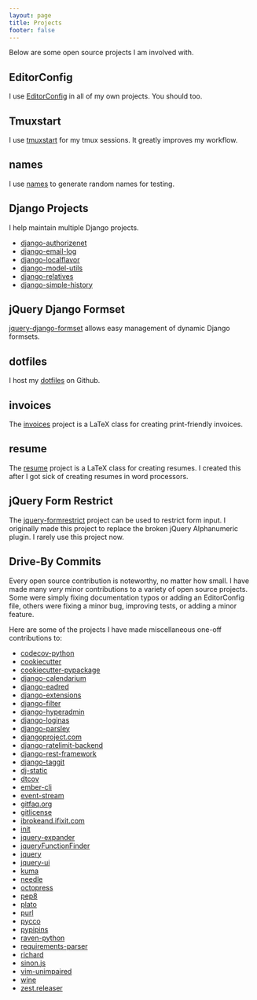 ```yaml
---
layout: page
title: Projects
footer: false
---
```


Below are some open source projects I am involved with.

## EditorConfig

I use [EditorConfig][] in all of my own projects.  You should too.

## Tmuxstart

I use [tmuxstart][] for my tmux sessions.  It greatly improves my workflow.

## names

I use [names][] to generate random names for testing.

## Django Projects

I help maintain multiple Django projects.

- [django-authorizenet][]
- [django-email-log][]
- [django-localflavor][]
- [django-model-utils][]
- [django-relatives][]
- [django-simple-history][]

## jQuery Django Formset

[jquery-django-formset][] allows easy management of dynamic Django formsets.

## dotfiles

I host my [dotfiles][] on Github.

## invoices

The [invoices][] project is a LaTeX class for creating print-friendly invoices.

## resume

The [resume][] project is a LaTeX class for creating resumes.  I created this
after I got sick of creating resumes in word processors.

## jQuery Form Restrict

The [jquery-formrestrict][] project can be used to restrict form input.  I
originally made this project to replace the broken jQuery Alphanumeric plugin.
I rarely use this project now.

## Drive-By Commits

Every open source contribution is noteworthy, no matter how small.  I have made many *very* minor contributions to a variety of open source projects.  Some were simply fixing documentation typos or adding an EditorConfig file, others were fixing a minor bug, improving tests, or adding a minor feature.

Here are some of the projects I have made miscellaneous one-off contributions to:

- [codecov-python][]
- [cookiecutter][]
- [cookiecutter-pypackage][]
- [django-calendarium][]
- [django-eadred][]
- [django-extensions][]
- [django-filter][]
- [django-hyperadmin][]
- [django-loginas][]
- [django-parsley][]
- [djangoproject.com][]
- [django-ratelimit-backend][]
- [django-rest-framework][]
- [django-taggit][]
- [dj-static][]
- [dtcov][]
- [ember-cli][]
- [event-stream][]
- [gitfaq.org][]
- [gitlicense][]
- [ibrokeand.ifixit.com][]
- [init][]
- [jquery-expander][]
- [jqueryFunctionFinder][]
- [jquery][]
- [jquery-ui][]
- [kuma][]
- [needle][]
- [octopress][]
- [pep8][]
- [plato][]
- [purl][]
- [pycco][]
- [pypipins][]
- [raven-python][]
- [requirements-parser][]
- [richard][]
- [sinon.js][]
- [vim-unimpaired][]
- [wine][]
- [zest.releaser][]

[jquery-django-formset]: https://github.com/treyhunner/jquery-django-formset
[dotfiles]: https://github.com/treyhunner/dotfiles
[django-authorizenet]: https://github.com/zen4ever/django-authorizenet
[django-email-log]: https://github.com/treyhunner/django-email-log
[django-relatives]: https://github.com/treyhunner/django-relatives
[django-model-utils]: https://github.com/carljm/django-model-utils
[django-localflavor]: https://github.com/django/django-localflavor
[django-simple-history]: https://github.com/treyhunner/django-simple-history
[EditorConfig]: http://editorconfig.org
[tmuxstart]: https://github.com/treyhunner/tmuxstart
[names]: https://github.com/treyhunner/names
[invoices]: https://github.com/treyhunner/invoices
[resume]: https://github.com/treyhunner/resume
[jquery-formrestrict]: https://github.com/treyhunner/jquery-formrestrict

[codecov-python]: https://github.com/codecov/codecov-python
[cookiecutter]: https://github.com/audreyr/cookiecutter
[cookiecutter-pypackage]: https://github.com/audreyr/cookiecutter-pypackage
[django-calendarium]: https://github.com/bitmazk/django-calendarium
[django-eadred]: https://github.com/willkg/django-eadred
[django-extensions]: https://github.com/django-extensions/django-extensions
[django-filter]: https://github.com/alex/django-filter
[django-hyperadmin]: https://github.com/zbyte64/django-hyperadmin
[django-loginas]: https://github.com/stochastic-technologies/django-loginas
[django-parsley]: https://github.com/agiliq/django-parsley
[djangoproject.com]: https://github.com/django/djangoproject.com
[django-ratelimit-backend]: https://github.com/brutasse/django-ratelimit-backend
[django-rest-framework]: https://github.com/tomchristie/django-rest-framework
[django-taggit]: https://github.com/alex/django-taggit
[dj-static]: https://github.com/kennethreitz/dj-static
[dtcov]: https://github.com/traff/dtcov
[ember-cli]: https://github.com/stefanpenner/ember-cli
[event-stream]: https://github.com/dominictarr/event-stream
[gitfaq.org]: https://github.com/jsoverson/gitfaq
[gitlicense]: https://github.com/kyleconroy/gitlicense
[ibrokeand.ifixit.com]: https://github.com/iFixit/itbrokeand.ifixit.com
[init]: https://github.com/use-init/init
[jquery-expander]: https://github.com/kswedberg/jquery-expander
[jqueryFunctionFinder]: https://github.com/herrwalter/jqueryFunctionsFinder
[jquery]: https://github.com/jquery/jquery
[jquery-ui]: https://github.com/jquery/jquery-ui
[kuma]: https://github.com/mozilla/kuma
[needle]: https://github.com/bfirsh/needle
[octopress]: https://github.com/imathis/octopress
[pep8]: https://github.com/jcrocholl/pep8
[plato]: https://github.com/es-analysis/plato
[purl]: https://github.com/codeinthehole/purl
[pycco]: https://github.com/fitzgen/pycco
[pypipins]: https://github.com/badges/pypipins
[raven-python]: https://github.com/getsentry/raven-python
[requirements-parser]: https://github.com/davidfischer/requirements-parser
[richard]: https://github.com/pyvideo/richard
[sinon.js]: https://github.com/cjohansen/sinon-web
[vim-unimpaired]: https://github.com/tpope/vim-unimpaired
[wine]: https://www.winehq.org/
[zest.releaser]: https://github.com/zestsoftware/zest.releaser

